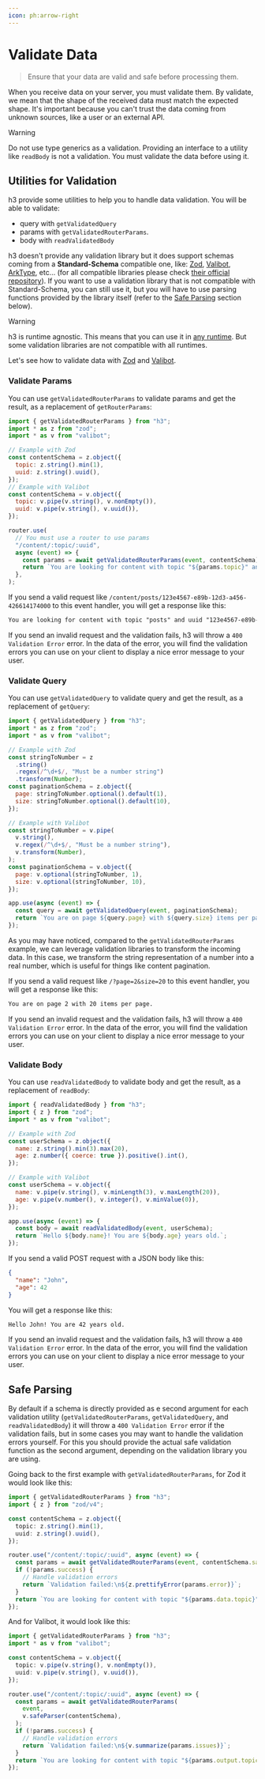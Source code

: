 ```yaml
---
icon: ph:arrow-right
---
```


# Validate Data

> Ensure that your data are valid and safe before processing them.

When you receive data on your server, you must validate them. By validate, we mean that the shape of the received data must match the expected shape. It's important because you can't trust the data coming from unknown sources, like a user or an external API.

> [!WARNING]
> Do not use type generics as a validation. Providing an interface to a utility like `readBody` is not a validation. You must validate the data before using it.

## Utilities for Validation

h3 provide some utilities to help you to handle data validation. You will be able to validate:

- query with `getValidatedQuery`
- params with `getValidatedRouterParams`.
- body with `readValidatedBody`

h3 doesn't provide any validation library but it does support schemas coming from a **Standard-Schema** compatible one, like: [Zod](https://zod.dev), [Valibot](https://valibot.dev), [ArkType](https://arktype.io/), etc... (for all compatible libraries please check [their official repository](https://github.com/standard-schema/standard-schema)). If you want to use a validation library that is not compatible with Standard-Schema, you can still use it, but you will have to use parsing functions provided by the library itself (refer to the [Safe Parsing](#safe-parsing) section below).

> [!WARNING]
> h3 is runtime agnostic. This means that you can use it in [any runtime](/adapters). But some validation libraries are not compatible with all runtimes.

Let's see how to validate data with [Zod](https://zod.dev) and [Valibot](https://valibot.dev).

### Validate Params

You can use `getValidatedRouterParams` to validate params and get the result, as a replacement of `getRouterParams`:

```js
import { getValidatedRouterParams } from "h3";
import * as z from "zod";
import * as v from "valibot";

// Example with Zod
const contentSchema = z.object({
  topic: z.string().min(1),
  uuid: z.string().uuid(),
});
// Example with Valibot
const contentSchema = v.object({
  topic: v.pipe(v.string(), v.nonEmpty()),
  uuid: v.pipe(v.string(), v.uuid()),
});

router.use(
  // You must use a router to use params
  "/content/:topic/:uuid",
  async (event) => {
    const params = await getValidatedRouterParams(event, contentSchema);
    return `You are looking for content with topic "${params.topic}" and uuid "${params.uuid}".`;
  },
);
```

If you send a valid request like `/content/posts/123e4567-e89b-12d3-a456-426614174000` to this event handler, you will get a response like this:

```txt
You are looking for content with topic "posts" and uuid "123e4567-e89b-12d3-a456-426614174000".
```

If you send an invalid request and the validation fails, h3 will throw a `400 Validation Error` error. In the data of the error, you will find the validation errors you can use on your client to display a nice error message to your user.

### Validate Query

You can use `getValidatedQuery` to validate query and get the result, as a replacement of `getQuery`:

```js
import { getValidatedQuery } from "h3";
import * as z from "zod";
import * as v from "valibot";

// Example with Zod
const stringToNumber = z
  .string()
  .regex(/^\d+$/, "Must be a number string")
  .transform(Number);
const paginationSchema = z.object({
  page: stringToNumber.optional().default(1),
  size: stringToNumber.optional().default(10),
});

// Example with Valibot
const stringToNumber = v.pipe(
  v.string(),
  v.regex(/^\d+$/, "Must be a number string"),
  v.transform(Number),
);
const paginationSchema = v.object({
  page: v.optional(stringToNumber, 1),
  size: v.optional(stringToNumber, 10),
});

app.use(async (event) => {
  const query = await getValidatedQuery(event, paginationSchema);
  return `You are on page ${query.page} with ${query.size} items per page.`;
});
```

As you may have noticed, compared to the `getValidatedRouterParams` example, we can leverage validation libraries to transform the incoming data. In this case, we transform the string representation of a number into a real number, which is useful for things like content pagination.

If you send a valid request like `/?page=2&size=20` to this event handler, you will get a response like this:

```txt
You are on page 2 with 20 items per page.
```

If you send an invalid request and the validation fails, h3 will throw a `400 Validation Error` error. In the data of the error, you will find the validation errors you can use on your client to display a nice error message to your user.

### Validate Body

You can use `readValidatedBody` to validate body and get the result, as a replacement of `readBody`:

```js
import { readValidatedBody } from "h3";
import { z } from "zod";
import * as v from "valibot";

// Example with Zod
const userSchema = z.object({
  name: z.string().min(3).max(20),
  age: z.number({ coerce: true }).positive().int(),
});

// Example with Valibot
const userSchema = v.object({
  name: v.pipe(v.string(), v.minLength(3), v.maxLength(20)),
  age: v.pipe(v.number(), v.integer(), v.minValue(0)),
});

app.use(async (event) => {
  const body = await readValidatedBody(event, userSchema);
  return `Hello ${body.name}! You are ${body.age} years old.`;
});
```

If you send a valid POST request with a JSON body like this:

```json
{
  "name": "John",
  "age": 42
}
```

You will get a response like this:

```txt
Hello John! You are 42 years old.
```

If you send an invalid request and the validation fails, h3 will throw a `400 Validation Error` error. In the data of the error, you will find the validation errors you can use on your client to display a nice error message to your user.

## Safe Parsing

By default if a schema is directly provided as e second argument for each validation utility (`getValidatedRouterParams`, `getValidatedQuery`, and `readValidatedBody`) it will throw a `400 Validation Error` error if the validation fails, but in some cases you may want to handle the validation errors yourself. For this you should provide the actual safe validation function as the second argument, depending on the validation library you are using.

Going back to the first example with `getValidatedRouterParams`, for Zod it would look like this:

```ts
import { getValidatedRouterParams } from "h3";
import { z } from "zod/v4";

const contentSchema = z.object({
  topic: z.string().min(1),
  uuid: z.string().uuid(),
});

router.use("/content/:topic/:uuid", async (event) => {
  const params = await getValidatedRouterParams(event, contentSchema.safeParse);
  if (!params.success) {
    // Handle validation errors
    return `Validation failed:\n${z.prettifyError(params.error)}`;
  }
  return `You are looking for content with topic "${params.data.topic}" and uuid "${params.data.uuid}".`;
});
```

And for Valibot, it would look like this:

```ts
import { getValidatedRouterParams } from "h3";
import * as v from "valibot";

const contentSchema = v.object({
  topic: v.pipe(v.string(), v.nonEmpty()),
  uuid: v.pipe(v.string(), v.uuid()),
});

router.use("/content/:topic/:uuid", async (event) => {
  const params = await getValidatedRouterParams(
    event,
    v.safeParser(contentSchema),
  );
  if (!params.success) {
    // Handle validation errors
    return `Validation failed:\n${v.summarize(params.issues)}`;
  }
  return `You are looking for content with topic "${params.output.topic}" and uuid "${params.output.uuid}".`;
});
```
